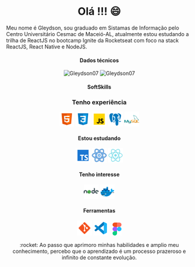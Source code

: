<h1 align="center"> Olá !!! 😄 </h1>
    <p>
         Meu nome é Gleydson, sou graduado em Sistamas de Informação pelo Centro Universitário Cesmac de Maceió-AL, atualmente estou 
        estudando a trilha de ReactJS no bootcamp Ignite da Rocketseat com foco na stack ReactJS, React Native e NodeJS.
    </p>
    <div align="center">
        <h4>Dados técnicos</h4>
        <img src="https://github-readme-stats.vercel.app/api?username=Gleydson07&count_private=true&show_icons=true" alt="Gleydson07" width="450" />
        <img src="https://github-readme-stats.vercel.app/api/top-langs/?username=Gleydson07&&langs_count=8&layout=compact" alt="Gleydson07" height="178" />
    </div>
    <div align="center" >
        <h4>SoftSkills</h4>
            <h3>Tenho experiência</h3>
            <img src="./assets/html-5.svg" alt="html5" width="40px" >
            <img src="./assets/css3.svg" alt="css3" width="40px" >
            <img src="./assets/javascript.svg" alt="javascript" width="40px">
            <img src="./assets/postgreesql.svg" alt="postgresql" width="40px">
            <img src="./assets/logo-mysql.svg" alt="mysql" width="40px">
            <h4>Estou estudando</h4>                
            <img src="./assets/typescript.svg" alt="typescript" width="40px">
            <img src="./assets/react.svg" alt="react" width="40px">
            <img src="./assets/reactnative.svg" alt="reactnative" width="40px">
        <div>
            <h4>Tenho interesse</h4>
            <img src="./assets/nodejs.svg" alt="NodeJS" width="40px">
            <img src="./assets/docker.svg" alt="docker" width="40px">
        </div>        
        <div>
            <h4>Ferramentas </h4>
            <img src="./assets/git.svg" alt="git" width="40px">
            <img src="./assets/vscode.svg" alt="vscode" width="40px"> &NonBreakingSpace;
            <img src="./assets/figma.svg" alt="figma" height="35px">
        </div>
    </div>
    <div align="center">
        <p>:rocket: Ao passo que aprimoro minhas habilidades e amplio meu conhecimento, percebo que o aprendizado é um processo prazeroso e infinito de constante evolução. </p>
    </div>

